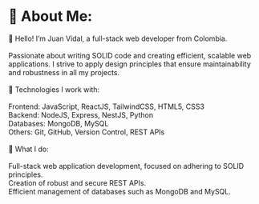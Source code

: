 # 💫 About Me:
👋 Hello! I’m Juan Vidal, a full-stack web developer from Colombia.<br><br>Passionate about writing SOLID code and creating efficient, scalable web applications. I strive to apply design principles that ensure maintainability and robustness in all my projects.<br><br>🔧 Technologies I work with:<br><br>Frontend: JavaScript, ReactJS, TailwindCSS, HTML5, CSS3<br>Backend: NodeJS, Express, NestJS, Python<br>Databases: MongoDB, MySQL<br>Others: Git, GitHub, Version Control, REST APIs<br><br>🚀 What I do:<br><br>Full-stack web application development, focused on adhering to SOLID principles.<br>Creation of robust and secure REST APIs.<br>Efficient management of databases such as MongoDB and MySQL.
